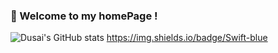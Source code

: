 ### 🥳 Welcome to my homePage !
![Dusai's GitHub stats](https://github-readme-stats.vercel.app/api?username=ricoguo0228)
    <link>https://img.shields.io/badge/Swift-blue</link>

